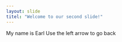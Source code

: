 ```yaml
---
layout: slide
titel: "Welcome to our second slide!"
---
```

My name is Earl
Use the left arrow to go back
